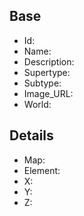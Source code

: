 ## Base
- <span class="text-field" data-tooltip="Text">Id</span>: 
- <span class="text-field" data-tooltip="Text">Name</span>: 
- <span class="text-field" data-tooltip="Text">Description</span>: 
- <span class="text-field" data-tooltip="Text">Supertype</span>: 
- <span class="text-field" data-tooltip="Text">Subtype</span>: 
- <span class="text-field" data-tooltip="Text">Image_URL</span>: 
- <span class="text-field" data-tooltip="Text">World</span>: 

## Details
- <span class="link-field" data-tooltip="Single Map">Map</span>: 
- <span class="link-field" data-tooltip="Single Element">Element</span>: 
- <span class="number-field" data-tooltip="Number">X</span>: 
- <span class="number-field" data-tooltip="Number">Y</span>: 
- <span class="number-field" data-tooltip="Number">Z</span>: 

